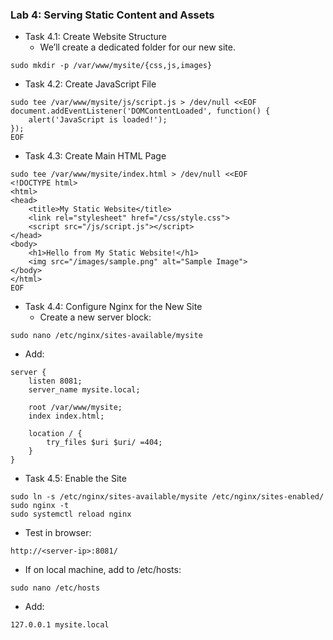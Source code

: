 ### Lab 4: Serving Static Content and Assets

-    Task 4.1: Create Website Structure
        *    We’ll create a dedicated folder for our new site.
```
sudo mkdir -p /var/www/mysite/{css,js,images}
```
-    Task 4.2: Create JavaScript File

```
sudo tee /var/www/mysite/js/script.js > /dev/null <<EOF
document.addEventListener('DOMContentLoaded', function() {
    alert('JavaScript is loaded!');
});
EOF
```
-    Task 4.3: Create Main HTML Page
```
sudo tee /var/www/mysite/index.html > /dev/null <<EOF
<!DOCTYPE html>
<html>
<head>
    <title>My Static Website</title>
    <link rel="stylesheet" href="/css/style.css">
    <script src="/js/script.js"></script>
</head>
<body>
    <h1>Hello from My Static Website!</h1>
    <img src="/images/sample.png" alt="Sample Image">
</body>
</html>
EOF
```
-    Task 4.4: Configure Nginx for the New Site
        *    Create a new server block:
```
sudo nano /etc/nginx/sites-available/mysite
```
-    Add:

```
server {
    listen 8081;
    server_name mysite.local;

    root /var/www/mysite;
    index index.html;

    location / {
        try_files $uri $uri/ =404;
    }
}
```
-    Task 4.5: Enable the Site
```
sudo ln -s /etc/nginx/sites-available/mysite /etc/nginx/sites-enabled/
sudo nginx -t
sudo systemctl reload nginx
```
-    Test in browser:

```
http://<server-ip>:8081/
```
-    If on local machine, add to /etc/hosts:
```
sudo nano /etc/hosts
```
-    Add:
```
127.0.0.1 mysite.local
```
